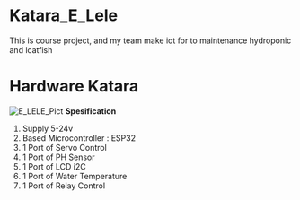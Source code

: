 # Katara_E_Lele
 This is course project, and my team make iot for to maintenance hydroponic and lcatfish
# Hardware Katara
![E_LELE_Pict](https://user-images.githubusercontent.com/50611122/150726983-9e2eb88a-2c24-43e2-a6d9-51b7fa3efeb7.png)
 **Spesification**
1. Supply 5-24v
2. Based Microcontroller : ESP32
3. 1 Port of Servo Control
4. 1 Port of PH Sensor
5. 1 Port of LCD i2C
6. 1 Port of Water Temperature
7. 1 Port of Relay Control
